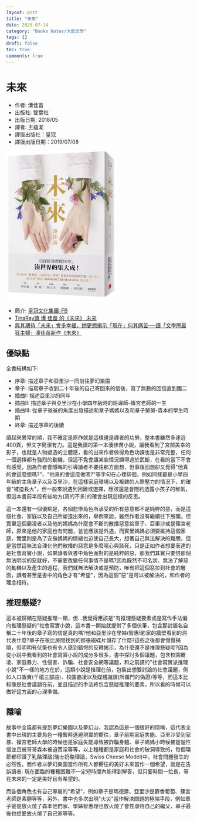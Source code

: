 ```yaml
---
layout: post
title: "未來"
date: 2025-07-14
category: "Books Notes/大眾文學"
tags: []
draft: false
toc: true
comments: true
---
```


# 未來
* 作者: 湊佳苗
* 出版社: 雙葉社
* 出版日期: 2018/05
* 譯者: 王蘊潔
* 譯版出版社：皇冠
* 譯版出版日期：2019/07/08

<img src="/assets/posts/未來.jpg" alt="" width="300"/>
<!-- more -->

* 簡介: [皇冠文化集團-FB](https://www.facebook.com/watch/?v=713457229081377)
* [TinaRay讀 湊 佳苗 的《未來》 未来](https://fangkuo0917.pixnet.net/blog/post/44553714)
* [與其期待「未來」會多幸福，她更想揭示「現在」何其痛苦──讀「文學圈最狂主婦」湊佳苗新作《未來》](https://okapi.books.com.tw/article/12280)


## 優缺點
全書結構如下:
* 序章: 描述章子和亞里沙一同前往夢幻樂園
* 章子: 描寫章子收到二十年後的自己寄回來的信後，寫了無數的回信直到國二
* 插曲I: 描述亞里沙的同年
* 插曲II: 描述章子與亞里沙在小學四年級時的班導師-篠宮老師的一生
* 插曲III: 從章子爸爸的角度出發描述和章子媽媽以及和章子舅舅-森本的學生時期
* 終章: 描述序章的後續

讀起來異常的順，我不確定是原作就是這樣還是譯者的功勞，整本書雖然多達近400頁，但文字簡潔有力。這是我讀的第一本湊佳苗小說，讓我看到了宮部美幸的影子，也就是人物塑造的立體感，看的出來作者做得角色功課也是非常完整，任何一個選擇都有強烈的動機，但這不免會讓某些情況顯得過於武斷，在看的當下不會有感覺，因為作者會隱晦的引導讀者不要往那方面想，但事後回想卻又覺得"他真的會這麼想嗎?"、"他真的會這麼做嗎?"等字句在心裡徘徊，例如同樣都是小學四年級的主角章子以及亞里沙，在這樣家庭環境以及複雜的人際壓力的情況下，的確會"被迫長大"，但一般來說遇到困難或選擇，應該還是會隱約透露小孩子的稚氣，但這本書前半段有些地方(真的不多)的確會出現這樣的反思。

這一本還有一個優點是，各個悲慘角色所承受的所有惡意都不是純粹的惡，而是這個社會、家庭以及自己所塑造出來的，舉例來說，雖然作者沒有繼續往下展開，但實里這個霸凌者以及他的媽媽為什麼會不斷的散播惡意給章子、亞里沙或是篠宮老師，原來是他的家庭也有問題，爸爸應該是外遇，而實里媽媽必須要維持這個家庭，實里則是為了安撫媽媽的情緒也迫使自己長大，想著自己無法解決的難關，但是當然這無法合理化他們散播的惡意是多麼噁心與該死，只是正如作者想要表達的是社會寫實小說，如果讀者與書中角色面對的是純粹的惡，那我們其實只要恨那個無法明狀的惡就好，不需要改變任何事情不是嗎?因為既然不可名狀、無法了解惡的動機以及產生的過程，我們就無法解決或是預防，唯有把這個惡拉到社會的層面，讀者甚至是書中的角色才有"希望"，因為這個"惡"是可以被解決的，和作者的理念相符。

## 推理懸疑?
這本被歸類在懸疑推理一類，但...我覺得應該是"有推理懸疑要素或是寫作手法偏向推理懸疑的"社會寫實小說，這本書一開始就提供了多個伏筆，包含那封屬名自稱二十年後的章子寫的信是真的嗎?他和亞里沙在學姊(智惠理)家的牆壁看到的洞代表什麼?章子在爸比房間找到的那張磁碟片儲存了什麼?這些之後都會慢慢揭曉，但明明有伏筆也有令人感到錯愕的反轉揭示，為什麼還不是推理懸疑呢?因為從小說中我看到的社會寫實小說的成分多很多，書中探討多個議題，包含校園霸凌、家庭暴力、性侵害、詐騙、社會安全網等議題，和之前讀的"社會寫實派推理小說"不一樣的地方在於，這類小說是推理在前，包裝出想要討論的社會議題，例如人口販賣(千禧三部曲)、校園霸凌以及媒體識讀(所羅門的偽證)等等，而這本比較像是社會議題在前，並且描述的手法終包含懸疑推理的要素，所以看的時候可以做好這方面的心理準備。

## 隱喻
故事中全篇都有提到夢幻樂園以及夢幻山，我認為這是一個很好的隱喻，這代表全書中出現的主要角色一種暫時逃避現實的嚮往，章子前期家庭失能、亞里沙受到家暴、篠宮老師大學的時候也是家庭失能導致被詐騙身體、章子媽媽小時候被爸爸性侵並且被哥哥森本被迫賣淫等等，以上種種都是家庭和社會的破洞導致的，每個環節都印證了乳酪理論(瑞士奶酪理論，Swiss Cheese Model)中，社會問題發生的必然性，而作者以夢幻樂園當作所有人都嚮往的美好未來當作一個希望，就是在告訴讀者: 現在面臨的種種困難不一定短時間內能得到解答，但只要時間一拉長，等在未來的一定是美好且有希望的。

而各個角色也有自己專屬的"希望"，例如章子是瑪德蓮、亞里沙是麝香葡萄、篠宮老師是素麵等等，另外，書中也多次出現"火災"當作解決問題的極端手段，例如章子爸爸放火燒了森本他們家、學姊智惠理也放火燒了會性虐待自己的繼父、章子最後也想要放火燒了自己家等等。
